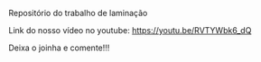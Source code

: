 Repositório do trabalho de laminação


Link do nosso vídeo no youtube:
https://youtu.be/RVTYWbk6_dQ

Deixa o joinha e comente!!!
